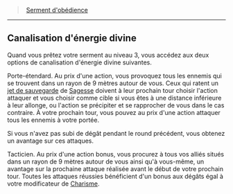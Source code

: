 ﻿---
!GenericItem
Name: Canalisation d'énergie divine
Id: paladin_obedience_hd.md#canalisation-dénergie-divine
ParentLink: paladin_obedience_hd.md#serment-dobédience
ParentName: Serment d'obédience
NameLevel: 2
Attributes: {}
AttributesDictionary: >+
  {}

---
> [Serment d'obédience](hd_paladin_obedience.md)

---

## Canalisation d'énergie divine

Quand vous prêtez votre serment au niveau 3, vous accédez aux deux options de canalisation d'énergie divine suivantes.

Porte-étendard. Au prix d'une action, vous provoquez tous les ennemis qui se trouvent dans un rayon de 9 mètres autour de vous. Ceux qui ratent un [jet de sauvegarde](hd_abilities_jets_de_sauvegarde.md) de [Sagesse](hd_abilities_wisdom.md) doivent à leur prochain tour choisir l'action attaquer et vous choisir comme cible si vous êtes à une distance inférieure à leur allonge, ou l'action se précipiter et se rapprocher de vous dans le cas contraire. À votre prochain tour, vous pouvez au prix d'une action attaquer tous les ennemis à votre portée.

Si vous n'avez pas subi de dégât pendant le round précédent, vous obtenez un avantage sur ces attaques.

Tacticien. Au prix d'une action bonus, vous procurez à tous vos alliés situés dans un rayon de 9 mètres autour de vous ainsi qu'à vous-même, un avantage sur la prochaine attaque réalisée avant le début de votre prochain tour. Toutes les attaques réussies bénéficient d'un bonus aux dégâts égal à votre modificateur de [Charisme](hd_abilities_charisma.md).

